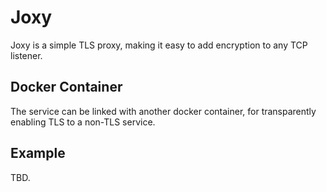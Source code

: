 # Joxy

Joxy is a simple TLS proxy, making it easy to add encryption to any TCP listener.

## Docker Container

The service can be linked with another docker container, for transparently enabling TLS to a non-TLS service.

## Example

TBD.